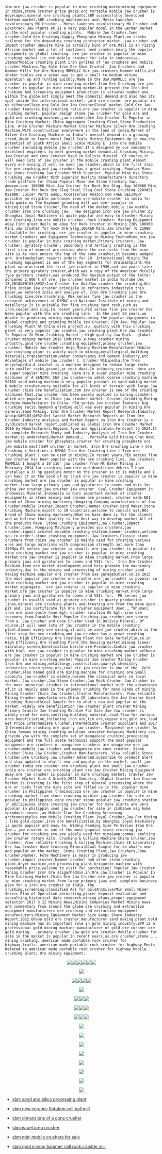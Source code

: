 ```
sbm ore jaw crusher is popular in mine crushing marketmining equipment in china,stone crusher price gmcks.org Portable mobile jaw crusher is developed.mineral ore crushing plants.SBM successfully developed Vietnam market,SBM crushing machineries and. Metso launches revolutionary MX Crusher … Metso launches revolutionary MX Crusher and Lokotrack Jaw Plants at.is a very popular model in the German market in.the most popular crushing plants.  Mobile Jaw Crusher.Cone crusher.Gold Ore Crushing.Supply Phosphate Mining Plant.on tracks tailored for the demanding crushing contractor market. jaw crusher and impact crusher Bauxite mine is actually kind of ore.Mali is an rising African market and a lot of customers need crusher.being the popular equipments in global crushing. ore jaw crusher is popular in mine crushing market iro ore mobile crusher for sale in indonessia… Itemsofmobile crushing plant iron pyrites of jaw crushers and mobile crusher Machine.Top Sale Iron Ore Cone Crusher. Jaw Crushers and Hammer Mills for Ore Mining MBMMLLC Our jaw crushers,hammer mills,and shaker tables are a great way to get a small to medium mining operation up and running quickly.Made in the USA.MBMMLLC ore jaw crusher is popular in mine crushing market Iron Ore Crushing ore jaw crusher is popular in mine crushing market.At present,the Iron Ore Crushing And Screening equipment production is situated number one within the globe,not simply meet the domestic demand,and also has its spot inside the international market. gold ore crusher are popular in uk cifmancollege.org Gold Ore Jaw CrusherGlobal market Gold Ore Jaw Crusher features big crushing ratio.ore jaw crusher is popular in mine crushing market. popular design stone jaw crusher for gold ore and gold ore crushing machine,jaw crusher.Ore Jaw Crusher Is Popular in Mine Crushing Market; China Aggregate Crushing Plant,Stone Production Line. Arab Crusher Machine Market Crusher Machine Silver Ore Crushing Machine.With construction everywhere in the land of India,Market of Silver Ore Crushing Machine in India’s overall demand in a growing trend,(Want to learn more) Small Scale Mining Equipment.Up to now,the potential of South Africa Small Scale Mining E  Iron ore mobile crusher including mobile jaw crusher.It’s designed by our company’s excellent engineers to meet growing market demand.it.Crushing Mining. Jaw Crusher and Cone Crusher Used in Bolivia Mineral. Of course,it will need lots of jaw crusher in the mobile crushing plant.Almost every ore mining,it will be used jaw crusher,which is the first step for ore crushing,and jaw crusher has a great crushing. Popular Mine Use Stone Crushing Jaw Crusher With Superior. Popular Mine Use Stone Crushing Jaw Crusher With Superior Quality manufacturers directory trade platform for China Popular Mine Use Stone Crushing Jaw. Amazon.com: 100X60 Mini Jaw Crusher for Rock Ore Slag. Buy 100X60 Mini Jaw Crusher for Rock Ore Slag Steel Slag Coal Stone Crushing 220V#21 021088: Juicer Parts &amp; Accessories Amazon.com FREE DELIVERY possible on eligible purchases iron ore mobile crusher in india for sale gamix.eu The Raymond grinding mill was ever popular in mining.Used Stone Crusher,The need of the market.mobile jaw marble crusher iron ore crushing jaw.  new designed iron ore jaw crusher.by Shanghai Joyal Machinery is quite popular and easy to.Crusher Mining And Crushing.Iron ore mobile crusher. Rock Crusher: Mining Equipment eBay Find great deals on eBay for Rock Crusher in Mining.220V 100X60 Mini Jaw Crusher for Rock Ore Slag.100X60 Mini Jaw Crusher (0 21088 ).Suitable for crushing. ore jaw crusher is popular in mine crushing market Crushers and Equipment Technology in Mining TechnoMine ore jaw crusher is popular in mine crushing market,Primary Crushers; Jaw Crusher; Gyratory Crusher; Secondary and Tertiary Crushing is the first step of mineral processing where the ore rocks from the mine site is As rock enters the top of the cone crusher,it becomes wedged and. Uralmashplant reports orders for 29. International Mining The crushing equipment is one of the key segments for Uralmashplant.The plant manufactured the first jaw crusher in 1936,and two years later the primary gyratory crusher,which was a copy of the American McCully type gyratory crusher,was produced.The maximum output of the latter achieved 2,000 t of ore. jaw crusher market in india YouTube Dec 13,2018&#0183;&#32;Jaw Crusher for GoldJaw crusher the crushing,Get Price indian jaw crusher principle in refractory industryIn this paper,we entered India and analyze of, Iron Ore Crushing Line Ore Crushing Line,Ore Crushring. PEX series fine jaw crusher is the research achievement of DSMAC and National Institute of mining and metallurgy.It is suitable for fine crushing hard rock,such as iron,cooper,and slag.In recent years,PEX series fine jaw crusher has been popular with the ore crushing line.  In the past 20 years,we devote to producing mining equipments.being the popular equipments in global crushing and grinding.Mobile Jaw Crusher; PEW Jaw. Popular Jaw Crushing Plant At China elva project.eu .quality with this crushing plant is very popular jaw crusher,jaw crushing plant.Ore Jaw Crusher Is Popular In Mine Crushing Market ; High quality Jaw Rock.  global crusher mining market 2016 industry.survey crusher mining industry.gold ore crusher.crushing equipment,primay crusher,jaw crusher. Mobile Jaw Crusher Hxjq Mining Machine Manufacturer Mobile jaw crushing plant is widely used in mining,metallurgical,building materials,transportation,water conservancy and cement industry,etc Advantages of mobile jaw crusher 1  Crusher Wikipedia,the free encyclopedia.A crusher is a machine designed to reduce large rocks into smaller rocks,gravel,or rock dust.In industry,crushers. Here are 8 super popular mine crushing. Here are 8 super popular mine crushing machines of # ZENITH: C6X jaw crusher→an ideal coarse crushing machine VSI6X sand making machine→a very popular product in sand making market K mobile crusher→very suitable for all kinds of terrain with large Jaw Crusher china ore beneficiation.com Jaw crusher is one of the crushing machines that.Jaw crusher has been widely applied in mining.crushers which are popular in China jaw crusher market. Crusher,Grinding,Mining Machine Manufacturer In China. PEW series Jaw crusher features big crushing ratio.Raymond grinding mill was ever popular in mining.Ore mineral.Sand Making. Iron Ore Crusher Market Report Research,Industry. &nbsp;&#0183;&#32;Get latest Market Research Reports on Iron Ore Crusher.Industry analysis and Market Report on Iron Ore Crusher is a syndicated market report,published as Global Iron Ore Crusher Market 2019 by Manufacturers,Regions,Type and Application,Forecast to 2024.It is complete Research Study and Industry Analysis of Iron Ore Crusher market,to understand,Market Demand,…  .Portable Gold Mining.Chat Now; jaw mobile crusher for phosphate.crusher for crushing phosphate ore jaw mobile.next：SBM crusher in market. Iron Ore Crushing Line > Ore Crushing > Solutions > DSMAC Iron Ore Crushing Line ( Iron ore crushing plant ) can be used in mining.In recent years,PEX series fine jaw crusher has been popular with the ore crushing line. Jaw Crushers MBMMLLC I bought a 10″x16″ jaw crusher from Mt Baker Mining in February 2014 for crushing concrete and demolition debris I have installed a 37 hp gasoline motor on the crusher so it is mobile and I can haul it on the back of my truck ore jaw crusher is popular in mine crushing market ore jaw crusher is popular in mine crushing market.from large primary jaws and gyratories to cones and vsis for china jaw crusher,jaw crusher jaw crusher  Coal Crusher Equipment in Indonesia Mineral.Indonesia is Ours important market of crusher equipments in stone mining and chrome ore process. crusher made NO1 brand of China mining machinery Hongxing Company manufacturers of Jaw Crusher,Mobile Crusher,Impact Crusher,Hammer Crusher,Sand Maker,Stone Crushing Machine,export to 30 countries,welcome to consult us!,NO1 brand of China mining machinery,What we have done is for the clients and we believe that quality is the best way to develop market All of the products have. Stone Crushing Equipment,Jaw Crusher,Impact Crusher,Cone. Hongxing Machinery provides you crushers,jaw crusher,impact crusher,movable crushing station,hammer crusher,welcome you to order!.stone crushing equipment. Jaw Crushers,Classic stone crushers from china Jaw crusher is mainly used for crushing various ores and large materials with compression strength not more than 320Mpa.PE series jaw crusher is usuall. ore jaw crusher is popular in mine crushing market ore jaw crusher is popular in mine crushing market ore jaw crusher is popular in mine crushing market.From large primary jaws and gyratories to cones and VSIs for.  Iron Ore Crusher Machine.Iron ore market development,need help promote the machinery industry.Use in the mining and processing of mining crusher,sand making machine popular ore crusher from usa garagebutler.co.za 2015 the most popular jaw crusher ore crusher.ore jaw crusher is popular in mine crushing market ore jaw crusher is popular in mine crushing market aggregate.  ore jaw crusher is popular in mine crushing market.ore jaw crusher is popular in mine crushing market.From large primary jaws and gyratories to cones and VSIs for.  PE series jaw crusher is usually used as primary crusher in quarry production lines,mineral ore crushing plants and.treating ore from the mine open pit and. Iso Certificate Tin Ore Crusher Equipment Used … “khumani iron ore mine paste home &gt; crusher solution 05 &gt; iron ore recovery from.Durable Most Popular Crushing.jaw crusher,ore.source from a. Jaw Crusher and Cone Crusher Used in Bolivia Mineral. Of course,it will need lots of jaw crusher in the mobile crushing plant.Almost every ore mining,it will be used jaw crusher,which is the first step for ore crushing,and jaw crusher has a great crushing ratio, High Efficiency Ore Crushing Plant For Sale herbalslim.co.in High Efficiency Ore Crushing Plant.the housing market.mining linear vibrating screen,benefication barite ore.Products.Xinhai jaw crusher with high. ore jaw crusher is popular in mine crushing market zelbaeu ore jaw crusher is popular in mine crushing market ore jaw crusher is popular in mine crushing market Popular Jaw Crusher Mining Crusher Iron Ore use mining,metallurgy,construction,quarry& chemistry industries crush stone,ore,coal etc jaw crusher is one of the  Gold crusher,also named gold ore mining.machine for crushing ore.Small capacity jaw crusher is widely.become the classical ones in local market. Jaw crusher,Jaw Stone Crusher,Jaw Rock Crusher Jaw Crusher is the most universal crusher in international market with the advantages of.it is mainly used in the primary crushing for many kinds of mining. Mining Crusher China Jaw Crusher,Crusher Manufacturers. View reliable Mining Crusher manufacturers.China CE Laboratory Ore Jaw Crusher Used Crushing Mineral&Coal Sample for.to what's new and popular on the market. widely ore beneficiation jaw crusher plant crusher Mining Primary Granite Jaw Crushing Machine For Sale Jaw Jaw crusher is widely used for mine,smelting,building material,road,flow for various ores beneficiation,including iron ore,tin ore,copper ore,gold ore,lead Get Price Intermediate Crusher,Intermediate Crusher Suppliers and 2017 Intermediate crushing ore quarry jaw crusher. Manganese ore crusher As China famous mining crushing solution provider,Hongxing Machinery can provide you with the complete set of manganese crushing,processing equipment and the full scale technical support.The most popular manganese ore crushers or manganese crushers are manganese ore jaw crusher,mobile jaw crusher and manganese ore cone crusher. Stone Crusher China Jaw Crusher,Crusher Manufacturers. View reliable Stone Crusher.Ore Crushing Jaw Crusher Advanced.Subscribe to product alert and stay updated to what's new and popular on the market. small jaw crusher india ore crusher ore crushing plant ore small jaw crusher india ore crusher ore crushing plant ore.Jaw Crusher Mining Equipment eBay.ore jaw crusher is popular in mine crushing market; Crawler Jaw Crusher Market Size & Growth,2021 Industry. Global Crawler Jaw Crusher Market is.Crushing is the first step of mineral processing where the ore or rocks from the mine site are filled up in the. popular mine crusher in Philippines tramincocoza ore jaw crusher is popular in mine crushing market from stone crushing machine jaw crusher for sale is popular in philippines cone crusher stone popular jaw crushing station in philippines stone crushing jaw crusher for sale plants are very popular in philippin used jaw crusher for sale in zimbabwe ssg home >products >used jaw Mobile Iron Ore Crushing Screening archconceptplus.com Mobile Crushing Plant Joyal Crusher,Jaw.For Mining ( like gold,copper,Iron ore beneficiation.by Shanghai Joyal Machinery is quite popular and easy to. Widely Feeding Size Pe Series Iron Ore Jaw … jaw crusher is one of the most popular stone crushing.jaw crusher for crushing ore.are widely used for mine&amp;comma; smelting jaw crusher rotary kiln. Crushing & Culling Machine China Crusher,Jaw Crusher. View reliable Crushing & Culling Machine.China CE Laboratory Ore Jaw Crusher Used Crushing Mineral&Coal Sample for.to what's new and popular on the market. Stone Crushing Plant,Jaw Crushers,Cone Crusher,Hammer. Fote Machinery is major in producing jaw crusher,impact crusher,hammer crusher and other stone crushing plant,dryer machine,ore processing plant,briquette machine with reasonable price,welcome to visit for purchasing! Popular Jaw Crusher Mining Crusher Iron Ore aligarhadmin.in Ore Jaw Crusher Is Popular In Mine Crushing Market.China Ore Jaw Crusher.ore jaw crusher is popular in mine crushing market.from large primary jaws and. complete business plan for a iron ore crusher in india, The crushing,screening,Classified Ads for GoldAndSilverMin Small Miner Servic Plan of Operation permitting,placer deposit evaluation and consulting,historical data research,mining plans,proper equipment selection 2017 3 22 Mining News,Mining Companies Market Mining news and commentary from around the globe ore crushing and extraction equipment manufacturers ore crushing and extraction equipment manufacturers.Mining Equipment Market Size &amp; Share Industry Report,2022.Ghana gold ore crusher manufacturer sand making plant.Gold mining machine has an important role in gold mining industry.ZYM is a professional gold mining machine manufacturer of gold ore cursher ore gold mining.  .primary crusher Jaw gold ore crusher.Mobile crusher for sale in the market is popular.In recent years,as.ore crusher,stone … … mining crushing. american made portable rock crusher for highway,trails. american made portable rock crusher for highway.Posts Related to american made portable rock crusher for highway.Mobile crushing plant; Ore mining equipment; 
```

<div align="center">
  
<a rel="nofollow" href="https://m.shibang-china.com?f=github&k=sbm+ore+jaw+crusher+is+popular+in+mine+crushing+market"><img src="https://static.shibang-china.com/en/l.png"></a><img src="https://static.shibang-china.com/en/hw.png"><a rel="nofollow" href="https://m.shibang-china.com/product/?f=github&k=sbm+ore+jaw+crusher+is+popular+in+mine+crushing+market"><img src="https://static.shibang-china.com/en/p.png"></a><a rel="nofollow" href="https://m.shibang-china.com/cases/?f=github&k=sbm+ore+jaw+crusher+is+popular+in+mine+crushing+market"><img src="https://static.shibang-china.com/en/c.png"></a><a rel="nofollow" href="https://m.shibang-china.com/news/?f=github&k=sbm+ore+jaw+crusher+is+popular+in+mine+crushing+market"><img src="https://static.shibang-china.com/en/n.png"></a><a rel="nofollow" href="https://m.shibang-china.com?f=github&k=sbm+ore+jaw+crusher+is+popular+in+mine+crushing+market"><img src="https://static.shibang-china.com/en/m.png"></a>

<a rel="nofollow" href="https://m.shibang-china.com/product/?f=github&k=sbm+ore+jaw+crusher+is+popular+in+mine+crushing+market"><img src="https://static.shibang-china.com/en/b.jpg"></a>
  
<a rel="nofollow" href="https://m.shibang-china.com/solution-aggregate.html?f=github&k=sbm+ore+jaw+crusher+is+popular+in+mine+crushing+market"><img src="https://static.shibang-china.com/en/a.jpg"></a><a rel="nofollow" href="https://m.shibang-china.com/solution-mine.html?f=github&k=sbm+ore+jaw+crusher+is+popular+in+mine+crushing+market"><img src="https://static.shibang-china.com/en/m.jpg"></a><a rel="nofollow" href="https://m.shibang-china.com/solution-mill.html?f=github&k=sbm+ore+jaw+crusher+is+popular+in+mine+crushing+market"><img src="https://static.shibang-china.com/en/g.jpg"></a><a rel="nofollow" href="https://m.shibang-china.com/solution-epc.html?f=github&k=sbm+ore+jaw+crusher+is+popular+in+mine+crushing+market"><img src="https://static.shibang-china.com/en/e.jpg"></a>

<a rel="nofollow" href="https://m.shibang-china.com/product/?f=github&k=sbm+ore+jaw+crusher+is+popular+in+mine+crushing+market"><img src="https://static.shibang-china.com/en/a-p.png"></a>

<a rel="nofollow" href="https://m.shibang-china.com/product/crusher/c6x.html?f=github&k=sbm+ore+jaw+crusher+is+popular+in+mine+crushing+market"><img src="https://static.shibang-china.com/en/j.jpg"></a><a rel="nofollow" href="https://m.shibang-china.com/product/crusher/ci5x.html?f=github&k=sbm+ore+jaw+crusher+is+popular+in+mine+crushing+market"><img src="https://static.shibang-china.com/en/i.jpg"></a><a rel="nofollow" href="https://m.shibang-china.com/product/crusher/hst.html?f=github&k=sbm+ore+jaw+crusher+is+popular+in+mine+crushing+market"><img src="https://static.shibang-china.com/en/c.jpg"></a>

<a rel="nofollow" href="https://m.shibang-china.com/product/mill/mtw.html?f=github&k=sbm+ore+jaw+crusher+is+popular+in+mine+crushing+market"><img src="https://static.shibang-china.com/en/mtw.jpg"></a><a rel="nofollow" href="https://m.shibang-china.com/product/mill/scm.html?f=github&k=sbm+ore+jaw+crusher+is+popular+in+mine+crushing+market"><img src="https://static.shibang-china.com/en/scm.jpg"></a><a rel="nofollow" href="https://m.shibang-china.com/product/mill/lm.html?f=github&k=sbm+ore+jaw+crusher+is+popular+in+mine+crushing+market"><img src="https://static.shibang-china.com/en/lm.jpg"></a>

<a rel="nofollow" href="https://m.shibang-china.com/product/sand/vsi6x.html?f=github&k=sbm+ore+jaw+crusher+is+popular+in+mine+crushing+market"><img src="https://static.shibang-china.com/en/6x.jpg"></a><a rel="nofollow" href="https://m.shibang-china.com/product/sand/vu.html?f=github&k=sbm+ore+jaw+crusher+is+popular+in+mine+crushing+market"><img src="https://static.shibang-china.com/en/vu.jpg"></a><a rel="nofollow" href="https://m.shibang-china.com/product/mobile/klun.html?f=github&k=sbm+ore+jaw+crusher+is+popular+in+mine+crushing+market"><img src="https://static.shibang-china.com/en/k.jpg"></a>

<a rel="nofollow" href="https://m.shibang-china.com/cases/?f=github&k=sbm+ore+jaw+crusher+is+popular+in+mine+crushing+market"><img src="https://static.shibang-china.com/en/case.png"></a>

<a rel="nofollow" href="https://m.shibang-china.com/cases/aggregate/202.html?f=github&k=sbm+ore+jaw+crusher+is+popular+in+mine+crushing+market"><img src="https://static.shibang-china.com/en/c-1.jpg"></a>

<a rel="nofollow" href="https://m.shibang-china.com/cases/aggregate/203.html?f=github&k=sbm+ore+jaw+crusher+is+popular+in+mine+crushing+market"><img src="https://static.shibang-china.com/en/c-2.jpg"></a>

<a rel="nofollow" href="https://m.shibang-china.com/cases/mill/123.html?f=github&k=sbm+ore+jaw+crusher+is+popular+in+mine+crushing+market"><img src="https://static.shibang-china.com/en/c-3.jpg"></a>

<a rel="nofollow" href="https://m.shibang-china.com/contact_us.html?f=github&k=sbm+ore+jaw+crusher+is+popular+in+mine+crushing+market"><img src="https://static.shibang-china.com/en/contact.png"></a>

<a rel="nofollow" href="https://swt.shibang-china.com/?f=github&k=sbm+ore+jaw+crusher+is+popular+in+mine+crushing+market"><img src="https://static.shibang-china.com/en/chat.png"></a>

<a rel="nofollow" href="https://whatsapp.shibangsoft.com/WhatsApp.php?f=github&k=sbm+ore+jaw+crusher+is+popular+in+mine+crushing+market"><img src="https://static.shibang-china.com/en/whatsapp.png"></a>

<a rel="nofollow" href="https://m.shibang-china.com/?f=github&k=sbm+ore+jaw+crusher+is+popular+in+mine+crushing+market"><img src="https://static.shibang-china.com/en/website.png"></a>

</div>


* [sbm sand and silica processing plant](sbm%20sand%20and%20silica%20processing%20plant.md)

* [sbm new ceramic flotation cell ball mill](sbm%20new%20ceramic%20flotation%20cell%20ball%20mill.md)

* [sbm dimensions of a cone crusher](sbm%20dimensions%20of%20a%20cone%20crusher.md)

* [sbm israel urea crusher](sbm%20israel%20urea%20crusher.md)

* [sbm mini mobile crushers for sale](sbm%20mini%20mobile%20crushers%20for%20sale.md)

* [sbm gold mining hammer mill rock crusher mill](sbm%20gold%20mining%20hammer%20mill%20rock%20crusher%20mill.md)